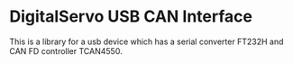 # DigitalServo USB CAN Interface
This is a library for a usb device which has a serial converter FT232H and CAN FD controller TCAN4550.
